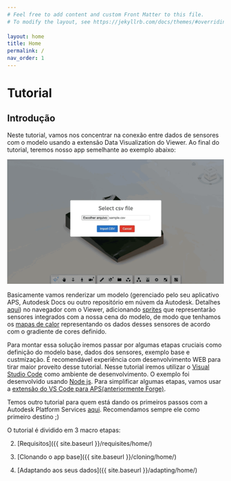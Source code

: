 ```yaml
---
# Feel free to add content and custom Front Matter to this file.
# To modify the layout, see https://jekyllrb.com/docs/themes/#overriding-theme-defaults

layout: home
title: Home
permalink: /
nav_order: 1
---
```


# Tutorial 

## Introdução

Neste tutorial, vamos nos concentrar na conexão entre dados de sensores com o modelo usando a extensão Data Visualization do Viewer.
Ao final do tutorial, teremos nosso app semelhante ao exemplo abaixo:

![Final Result](/assets/images/complete.gif)

Basicamente vamos renderizar um modelo (gerenciado pelo seu aplicativo APS, Autodesk Docs ou outro repositório em núvem da Autodesk. Detalhes [aqui](https://forge.autodesk.com/en/docs/data/v2/developers_guide/basics/)) no navegador com o Viewer, adicionando [sprites](https://aps.autodesk.com/en/docs/dataviz/v1/developers_guide/examples/sprites/) que representarão sensores integrados com a nossa cena do modelo, de modo que tenhamos os [mapas de calor](https://aps.autodesk.com/en/docs/dataviz/v1/developers_guide/examples/heatmap/) representando os dados desses sensores de acordo com o gradiente de cores definido.

Para montar essa solução iremos passar por algumas etapas cruciais como definição do modelo base, dados dos sensores, exemplo base e custmização.
É recomendável experiência com desenvolvimento WEB para tirar maior proveito desse tutorial.
Nesse tutorial iremos utilizar o [Visual Studio Code](https://code.visualstudio.com/) como ambiente de desenvolvimento. O exemplo foi desenvolvido usando [Node js](https://nodejs.org/en/). Para simplificar algumas etapas, vamos usar a [extensão do VS Code para APS(anteriormente Forge)](https://marketplace.visualstudio.com/items?itemName=petrbroz.vscode-forge-tools).

Temos outro tutorial para quem está dando os primeiros passos com a Autodesk Platform Services [aqui](http://aps.autodesk.com/tutorials). Recomendamos sempre ele como primeiro destino ;)

O tutorial é dividido em 3 macro etapas:

2. [Requisitos]({{ site.baseurl }}/requisites/home/)

3. [Clonando o app base]({{ site.baseurl }}/cloning/home/)

4. [Adaptando aos seus dados]({{ site.baseurl }}/adapting/home/)
